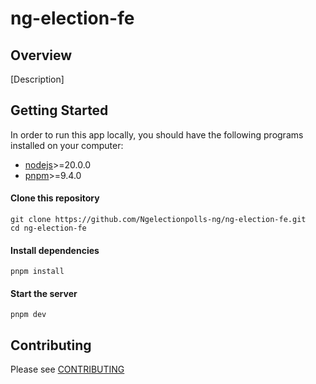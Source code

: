 # ng-election-fe

## Overview

[Description]

## Getting Started

In order to run this app locally, you should have the following programs installed on your computer:

- [nodejs](https://nodejs.org/)>=20.0.0
- [pnpm](https://pnpm.io/installation/)>=9.4.0

#### Clone this repository

```
git clone https://github.com/Ngelectionpolls-ng/ng-election-fe.git
cd ng-election-fe
```

#### Install dependencies

```
pnpm install
```

#### Start the server

```
pnpm dev
```

## Contributing

Please see [CONTRIBUTING](./CONTRIBUTING.md)
